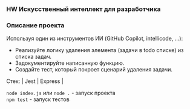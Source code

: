 ###  HW Искусственный интеллект для разработчика

### Описание проекта

Используя один из инструментов ИИ (GitHub Copilot, intellicode, …):
- Реализуйте логику удаления элемента (задачи в todo списке) из списка задач.
- Задокументируйте написанную функцию.
- Создайте тест, который покроет сценарий удаления задачи.


Стек: | Jest | Express |

`node index.js` или `node .` - запуск проекта   
`npm test` -  запуск тестов